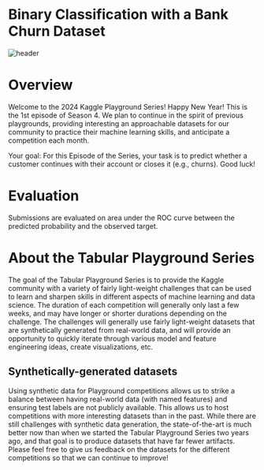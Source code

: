 # Binary Classification with a Bank Churn Dataset
![header](https://github.com/JamesSuryaPutra/Binary-Classification-with-a-Bank-Churn-Dataset/assets/155945814/43d08c81-12fb-4e67-a8db-a28116591e1a)

# Overview
Welcome to the 2024 Kaggle Playground Series! Happy New Year! This is the 1st episode of Season 4. We plan to continue in the spirit of previous playgrounds, providing interesting an approachable datasets for our community to practice their machine learning skills, and anticipate a competition each month.

Your goal: For this Episode of the Series, your task is to predict whether a customer continues with their account or closes it (e.g., churns). Good luck!

# Evaluation
Submissions are evaluated on area under the ROC curve between the predicted probability and the observed target.

# About the Tabular Playground Series
The goal of the Tabular Playground Series is to provide the Kaggle community with a variety of fairly light-weight challenges that can be used to learn and sharpen skills in different aspects of machine learning and data science. The duration of each competition will generally only last a few weeks, and may have longer or shorter durations depending on the challenge. The challenges will generally use fairly light-weight datasets that are synthetically generated from real-world data, and will provide an opportunity to quickly iterate through various model and feature engineering ideas, create visualizations, etc.

## Synthetically-generated datasets
Using synthetic data for Playground competitions allows us to strike a balance between having real-world data (with named features) and ensuring test labels are not publicly available. This allows us to host competitions with more interesting datasets than in the past. While there are still challenges with synthetic data generation, the state-of-the-art is much better now than when we started the Tabular Playground Series two years ago, and that goal is to produce datasets that have far fewer artifacts. Please feel free to give us feedback on the datasets for the different competitions so that we can continue to improve!
